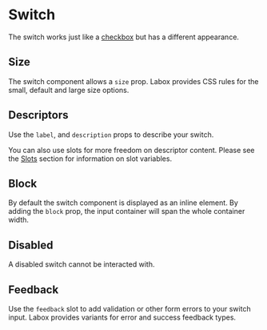 # Switch

The switch works just like a [checkbox](/labox/components/checkbox) but has a different appearance.

<Snippet :code="example" />

## Size

The switch component allows a `size` prop. Labox provides CSS rules for the small, default and large size options.

<Snippet :code="sizes" />

## Descriptors

Use the `label`, and `description` props to describe your switch.

<Snippet :code="descriptors" />

You can also use slots for more freedom on descriptor content. Please see the [Slots](#slots) section for information on slot variables.

<Snippet :code="descriptorsslots" />

## Block

By default the switch component is displayed as an inline element. By adding the `block` prop, the input container will span the whole container width.

<Snippet :code="block" />

## Disabled

A disabled switch cannot be interacted with.

<Snippet :code="disabled" />

## Feedback

Use the `feedback` slot to add validation or other form errors to your switch input. Labox provides variants for error and success feedback types.

<Snippet :code="feedback" />

<script lang="ts" setup>
const example = `<LSwitch label="Check me!" />`

const sizes = `
<LSwitch size="sm" label="Small" block />
<LSwitch size="md" label="Default" block />
<LSwitch size="lg" label="Large" block />
`

const descriptors = `
<LSwitch 
  label="Label"
  description="Description"
/>
`

const descriptorsslots = `
<LSwitch placeholder="Placeholder">
  <template #label="{ id }">
    <label :for="id">Label</label>
  </template>
  <template #description>
    <span style="color: purple" v-text="'Description'" />
  </template>
</LSwitch>
`

const block = `
<LSwitch block label="I'm wide!" />
<LSwitch block label="Me too!" />
`

const disabled = `
<LSwitch disabled label="Can't check me!" block />
<LSwitch checked disabled label="Can't uncheck me!" block />`

const feedback = `
<LSwitch label="Input" block feedback="Bad!" />
<LSwitch label="Input" block feedback="Good!" feedback-type="success" />
`
</script>
